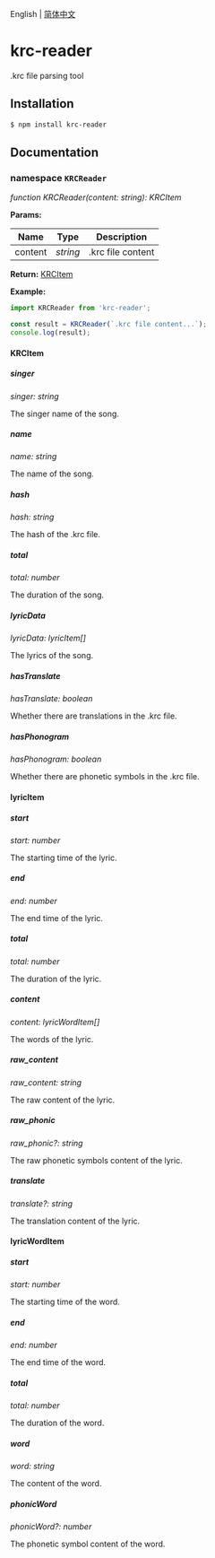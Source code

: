 English | [简体中文](README.zh-CN.md)

# krc-reader

.krc file parsing tool

## Installation

```bash
$ npm install krc-reader
```

## Documentation

### namespace `KRCReader`

*function KRCReader(content: string): KRCItem*

**Params:**

| Name | Type | Description |
| ---- | ---- | ----------- |
| content | *string* | .krc file content |

**Return:** [KRCItem](#KRCItem)

**Example:**
```js
import KRCReader from 'krc-reader';

const result = KRCReader(`.krc file content...`);
console.log(result);
```

#### KRCItem

##### singer

*singer: string*

The singer name of the song.

##### name

*name: string*

The name of the song.

##### hash

*hash: string*

The hash of the .krc file.

##### total

*total: number*

The duration of the song.

##### lyricData

*lyricData: lyricItem[]*

The lyrics of the song.

##### hasTranslate

*hasTranslate: boolean*

Whether there are translations in the .krc file.

##### hasPhonogram

*hasPhonogram: boolean*

Whether there are phonetic symbols in the .krc file.

#### lyricItem

##### start

*start: number*

The starting time of the lyric.

##### end

*end: number*

The end time of the lyric.

##### total

*total: number*

The duration of the lyric.

##### content

*content: lyricWordItem[]*

The words of the lyric.

##### raw_content

*raw_content: string*

The raw content of the lyric.

##### raw_phonic

*raw_phonic?: string*

The raw phonetic symbols content of the lyric.

##### translate

*translate?: string*

The translation content of the lyric.

#### lyricWordItem

##### start

*start: number*

The starting time of the word.

##### end

*end: number*

The end time of the word.

##### total

*total: number*

The duration of the word.

##### word

*word: string*

The content of the word.

##### phonicWord

*phonicWord?: number*

The phonetic symbol content of the word.